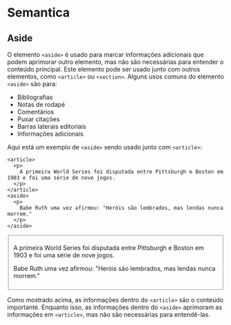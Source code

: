 # Semantica

## Aside

O elemento `<aside>` é usado para marcar informações adicionais que podem aprimorar outro elemento, mas não são necessárias para entender o conteúdo principal. Este elemento pode ser usado junto com outros elementos, como `<article>` ou `<section>`. Alguns usos comuns do elemento `<aside>` são para:

- Bibliografias
- Notas de rodapé
- Comentários
- Puxar citações
- Barras laterais editoriais
- Informações adicionais

Aqui está um exemplo de `<aside>` sendo usado junto com `<article>`:

```
<article>
  <p>
    A primeira World Series foi disputada entre Pittsburgh e Boston em 1903 e foi uma série de nove jogos.
  </p>
</article>
<aside>
  <p>
    Babe Ruth uma vez afirmou: "Heróis são lembrados, mas lendas nunca morrem."
  </p>
</aside>
```

<fieldset>
  <article>
    <p>
      A primeira World Series foi disputada entre Pittsburgh e Boston em 1903 e foi uma série de nove jogos.
    </p>
  </article>
  <aside>
    <p>
      Babe Ruth uma vez afirmou: "Heróis são lembrados, mas lendas nunca morrem."
    </p>
  </aside>
</fieldset>

Como mostrado acima, as informações dentro do `<article>` são o conteúdo importante. Enquanto isso, as informações dentro do `<aside>` aprimoram as informações em `<article>`, mas não são necessárias para entendê-las.
